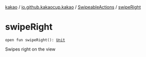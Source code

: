 [kakao](../../index.md) / [io.github.kakaocup.kakao](../index.md) / [SwipeableActions](index.md) / [swipeRight](./swipe-right.md)

# swipeRight

`open fun swipeRight(): `[`Unit`](https://kotlinlang.org/api/latest/jvm/stdlib/kotlin/-unit/index.html)

Swipes right on the view

